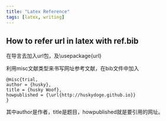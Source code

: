 ```yaml
---
title: "Latex Reference"
tags: [latex, writing]
---
```


## How to refer url in latex with ref.bib

在导言去加入url包，及\usepackage{url}

利用misc文献类型来书写网址参考文献，在bib文件中加入

```
@misc{trial,
author = {husky},
title = {husky Woof},
howpublished = {\url{http://huskydoge.github.io}}
}
```

其中author是作者，title是题目，howpublished就是要引用的网址。

